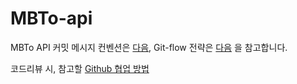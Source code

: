 # MBTo-api
MBTo API
커밋 메시지 컨벤션은 [다음](https://velog.io/@recordboy/%EA%B9%83-%EC%BB%A4%EB%B0%8B-%EB%A9%94%EC%8B%9C%EC%A7%80-%EC%BB%A8%EB%B2%A4%EC%85%98Git-Commit-Message-Convention), Git-flow 전략은 [다음](https://woowabros.github.io/experience/2017/10/30/baemin-mobile-git-branch-strategy.html) 을 참고합니다.

코드리뷰 시, 참고할 [Github 협업 방법](https://velog.io/@cos/Github%EC%97%90%EC%84%9C-%ED%98%91%EC%97%85%ED%95%98%EB%8A%94-%EB%B0%A9%EB%B2%95)
